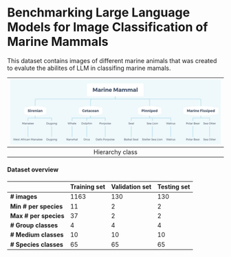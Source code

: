 # Benchmarking Large Language Models for Image Classification of Marine Mammals

This dataset contains images of different marine animals that was created to evalute the abilites of LLM in classifing marine mamals.

|![Hierarchy class](./gitsrc/hierarchy_class.jpg)|
|:--:| 
| Hierarchy class |

#### Dataset overview

|                         | Training set | Validation set | Testing set |
|-------------------------|--------------|----------------|-------------|
| **# images**             | 1163         | 130            | 130         |
| **Min # per species**    | 11           | 2              | 2           |
| **Max # per species**    | 37           | 2              | 2           |
| **# Group classes**      | 4            | 4              | 4           |
| **# Medium classes**     | 10           | 10             | 10          |
| **# Species classes**    | 65           | 65             | 65          |
